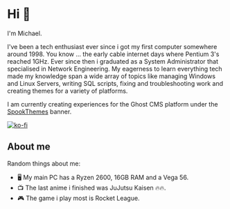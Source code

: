 # Hi 👋

I'm Michael.

I've been a tech enthusiast ever since i got my first computer somewhere around 1998. You know ... the early cable internet days where Pentium 3's reached 1GHz. Ever since then i 
graduated as a System Administrator that specialised in Network Engineering. My eagerness to learn everything tech made my knowledge span a wide array of topics like managing Windows and Linux Servers, writing SQL scripts, fixing and troubleshooting work and creating themes for a variety of platforms.

I am currently creating experiences for the Ghost CMS platform under the [SpookThemes](https://spookthemes.com) banner.

[![ko-fi](https://ko-fi.com/img/githubbutton_sm.svg)](https://ko-fi.com/K3K245V5N)

## About me
Random things about me: 
- 🖥️ My main PC has a Ryzen 2600, 16GB RAM and a Vega 56. 
- 📺 The last anime i finished was JuJutsu Kaisen 🔥🔥.
- 🎮 The game i play most is Rocket League.

